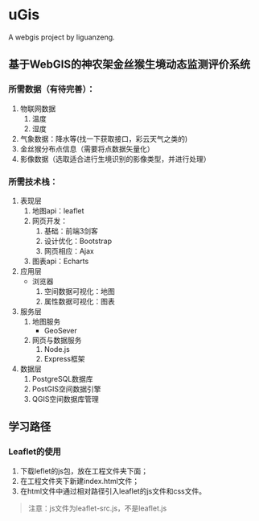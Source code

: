 # uGis
 A webgis project by liguanzeng.

## 基于WebGIS的神农架金丝猴生境动态监测评价系统

### 所需数据（有待完善）：

1. 物联网数据
   1. 温度
   2. 湿度
2. 气象数据：降水等(找一下获取接口，彩云天气之类的)
3. 金丝猴分布点信息（需要将点数据矢量化）
4. 影像数据（选取适合进行生境识别的影像类型，并进行处理）

### 所需技术栈：

1. 表现层
   1. 地图api：leaflet
   2. 网页开发：
      1. 基础：前端3剑客
      2. 设计优化：Bootstrap
      3. 网页相应：Ajax
   3. 图表api：Echarts
2. 应用层
   - 浏览器
     1. 空间数据可视化：地图
     2. 属性数据可视化：图表
3. 服务层
   1. 地图服务
      - GeoSever
   2. 网页与数据服务
      1. Node.js
      2. Express框架
4. 数据层
   1. PostgreSQL数据库
   2. PostGIS空间数据引擎
   3. QGIS空间数据库管理

## 学习路径

### Leaflet的使用

1. 下载leflet的js包，放在工程文件夹下面；
2. 在工程文件夹下新建index.html文件；
3. 在html文件中通过相对路径引入leaflet的js文件和css文件。

> 注意：js文件为leaflet-src.js，不是leaflet.js